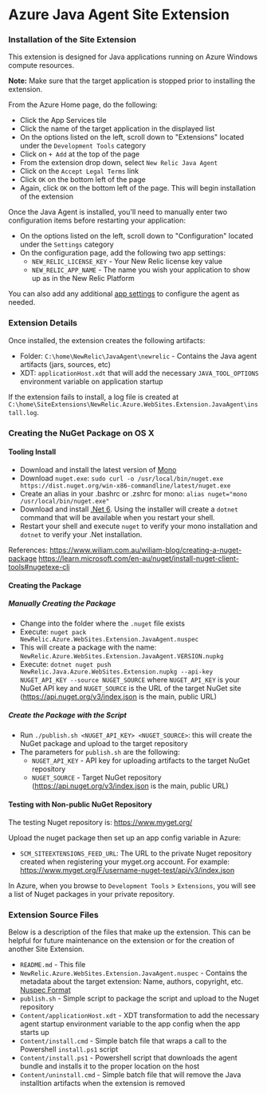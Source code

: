# Azure Java Agent Site Extension

### Installation of the Site Extension

This extension is designed for Java applications running on Azure Windows compute resources.

**Note:** Make sure that the target application is stopped prior to installing the extension.

From the Azure Home page, do the following:
- Click the App Services tile
- Click the name of the target application in the displayed list
- On the options listed on the left, scroll down to "Extensions" located under the `Development Tools` category
- Click on `+ Add` at the top of the page
- From the extension drop down, select `New Relic Java Agent`
- Click on the `Accept Legal Terms` link
- Click `OK` on the bottom left of the page
- Again, click `OK` on the bottom left of the page. This will begin installation of the extension

Once the Java Agent is installed, you'll need to manually enter two configuration items before restarting your application:
- On the options listed on the left, scroll down to "Configuration" located under the `Settings` category
- On the configuration page, add the following two app settings:
    - `NEW_RELIC_LICENSE_KEY` - Your New Relic license key value
	- `NEW_RELIC_APP_NAME` - The name you wish your application to show up as in the New Relic Platform
	
You can also add any additional [app settings](https://docs.newrelic.com/docs/apm/agents/java-agent/configuration/java-agent-configuration-config-file/#Environment_Variables) to configure the agent as needed.

### Extension Details

Once installed, the extension creates the following artifacts:
- Folder: `C:\home\NewRelic\JavaAgent\newrelic` - Contains the Java agent artifacts (jars, sources, etc)
- XDT: `applicationHost.xdt` that will add the necessary `JAVA_TOOL_OPTIONS` environment variable on application startup

If the extension fails to install, a log file is created at `C:\home\SiteExtensions\NewRelic.Azure.WebSites.Extension.JavaAgent\install.log`.

### Creating the NuGet Package on OS X

#### Tooling Install

- Download and install the latest version of [Mono](https://www.mono-project.com/download/stable/)
- Download `nuget.exe`: `sudo curl -o /usr/local/bin/nuget.exe https://dist.nuget.org/win-x86-commandline/latest/nuget.exe`
- Create an alias in your .bashrc or .zshrc for mono: `alias nuget="mono /usr/local/bin/nuget.exe"`
- Download and install [.Net 6](https://dotnet.microsoft.com/en-us/download/dotnet/6.0). Using the installer will create a `dotnet` command that will be available when you restart your shell.
- Restart your shell and execute `nuget` to verify your mono installation and `dotnet` to verify your .Net installation.

References:
https://www.wiliam.com.au/wiliam-blog/creating-a-nuget-package
https://learn.microsoft.com/en-au/nuget/install-nuget-client-tools#nugetexe-cli

#### Creating the Package

##### Manually Creating the Package

- Change into the folder where the `.nuget` file exists
- Execute: `nuget pack NewRelic.Azure.WebSites.Extension.JavaAgent.nuspec`
- This will create a package with the name: `NewRelic.Azure.WebSites.Extension.JavaAgent.VERSION.nupkg`
- Execute: `dotnet nuget push NewRelic.Java.Azure.WebSites.Extension.nupkg --api-key NUGET_API_KEY --source NUGET_SOURCE` where `NUGET_API_KEY` is your NuGet API key and `NUGET_SOURCE` is the URL of the target NuGet site (https://api.nuget.org/v3/index.json is the main, public URL)

##### Create the Package with the Script
- Run `./publish.sh <NUGET_API_KEY> <NUGET_SOURCE>`: this will create the NuGet package and upload to the target repository
- The parameters for `publish.sh` are the following:
	- `NUGET_API_KEY` - API key for uploading artifacts to the target NuGet repository
	- `NUGET_SOURCE` - Target NuGet repository (https://api.nuget.org/v3/index.json is the main, public URL)

#### Testing with Non-public NuGet Repository

The testing Nuget repository is: https://www.myget.org/

Upload the nuget package then set up an app config variable in Azure:
- `SCM_SITEEXTENSIONS_FEED_URL`: The URL to the private Nuget repository created when registering your myget.org account. For example: https://www.myget.org/F/username-nuget-test/api/v3/index.json

In Azure, when you browse to `Development Tools` > `Extensions`, you will see a list of Nuget packages in your private repository.

### Extension Source Files

Below is a description of the files that make up the extension. This can be helpful for future maintenance on the extension or for the creation of another Site Extension.

- `README.md` - This file
- `NewRelic.Azure.WebSites.Extension.JavaAgent.nuspec` - Contains the metadata about the target extension: Name, authors, copyright, etc. [Nuspec Format](https://learn.microsoft.com/en-us/nuget/reference/nuspec)
- `publish.sh` - Simple script to package the script and upload to the Nuget repository
- `Content/applicationHost.xdt` - XDT transformation to add the necessary agent startup environment variable to the app config when the app starts up
- `Content/install.cmd` - Simple batch file that wraps a call to the Powershell `install.ps1` script
- `Content/install.ps1` - Powershell script that downloads the agent bundle and installs it to the proper location on the host
- `Content/uninstall.cmd` - Simple batch file that will remove the Java installtion artifacts when the extension is removed


